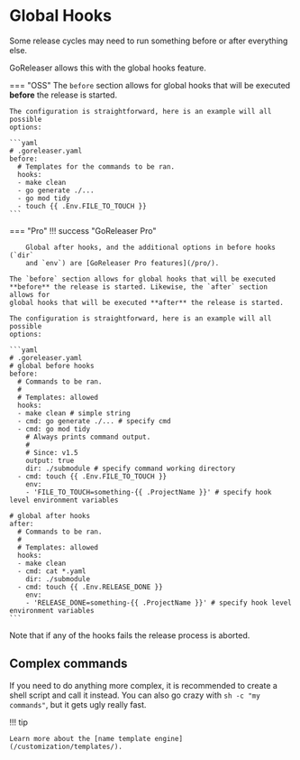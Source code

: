# Global Hooks

Some release cycles may need to run something before or after everything else.

GoReleaser allows this with the global hooks feature.

=== "OSS"
The `before` section allows for global hooks that will be executed
**before** the release is started.

    The configuration is straightforward, here is an example will all possible
    options:

    ```yaml
    # .goreleaser.yaml
    before:
      # Templates for the commands to be ran.
      hooks:
      - make clean
      - go generate ./...
      - go mod tidy
      - touch {{ .Env.FILE_TO_TOUCH }}
    ```

=== "Pro"
!!! success "GoReleaser Pro"

        Global after hooks, and the additional options in before hooks (`dir`
        and `env`) are [GoReleaser Pro features](/pro/).

    The `before` section allows for global hooks that will be executed
    **before** the release is started. Likewise, the `after` section allows for
    global hooks that will be executed **after** the release is started.

    The configuration is straightforward, here is an example will all possible
    options:

    ```yaml
    # .goreleaser.yaml
    # global before hooks
    before:
      # Commands to be ran.
      #
      # Templates: allowed
      hooks:
      - make clean # simple string
      - cmd: go generate ./... # specify cmd
      - cmd: go mod tidy
        # Always prints command output.
        #
        # Since: v1.5
        output: true
        dir: ./submodule # specify command working directory
      - cmd: touch {{ .Env.FILE_TO_TOUCH }}
        env:
        - 'FILE_TO_TOUCH=something-{{ .ProjectName }}' # specify hook level environment variables

    # global after hooks
    after:
      # Commands to be ran.
      #
      # Templates: allowed
      hooks:
      - make clean
      - cmd: cat *.yaml
        dir: ./submodule
      - cmd: touch {{ .Env.RELEASE_DONE }}
        env:
        - 'RELEASE_DONE=something-{{ .ProjectName }}' # specify hook level environment variables
    ```

Note that if any of the hooks fails the release process is aborted.

## Complex commands

If you need to do anything more complex, it is recommended to create a shell
script and call it instead. You can also go crazy with `sh -c "my commands"`,
but it gets ugly really fast.

!!! tip

    Learn more about the [name template engine](/customization/templates/).
